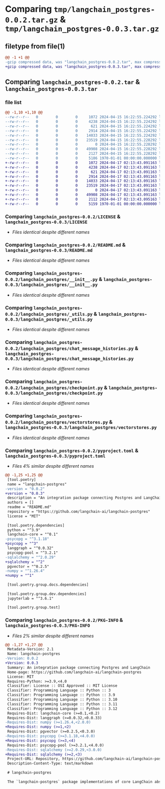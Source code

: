 # Comparing `tmp/langchain_postgres-0.0.2.tar.gz` & `tmp/langchain_postgres-0.0.3.tar.gz`

## filetype from file(1)

```diff
@@ -1 +1 @@
-gzip compressed data, was "langchain_postgres-0.0.2.tar", max compression
+gzip compressed data, was "langchain_postgres-0.0.3.tar", max compression
```

## Comparing `langchain_postgres-0.0.2.tar` & `langchain_postgres-0.0.3.tar`

### file list

```diff
@@ -1,10 +1,10 @@
--rw-r--r--   0        0        0     1072 2024-04-15 16:22:55.224292 langchain_postgres-0.0.2/LICENSE
--rw-r--r--   0        0        0     4238 2024-04-15 16:22:55.224292 langchain_postgres-0.0.2/README.md
--rw-r--r--   0        0        0      621 2024-04-15 16:22:55.224292 langchain_postgres-0.0.2/langchain_postgres/__init__.py
--rw-r--r--   0        0        0     2914 2024-04-15 16:22:55.224292 langchain_postgres-0.0.2/langchain_postgres/_utils.py
--rw-r--r--   0        0        0    14033 2024-04-15 16:22:55.224292 langchain_postgres-0.0.2/langchain_postgres/chat_message_histories.py
--rw-r--r--   0        0        0    23519 2024-04-15 16:22:55.228292 langchain_postgres-0.0.2/langchain_postgres/checkpoint.py
--rw-r--r--   0        0        0        0 2024-04-15 16:22:55.228292 langchain_postgres-0.0.2/langchain_postgres/py.typed
--rw-r--r--   0        0        0    49908 2024-04-15 16:22:55.228292 langchain_postgres-0.0.2/langchain_postgres/vectorstores.py
--rw-r--r--   0        0        0     2127 2024-04-15 16:22:55.228292 langchain_postgres-0.0.2/pyproject.toml
--rw-r--r--   0        0        0     5186 1970-01-01 00:00:00.000000 langchain_postgres-0.0.2/PKG-INFO
+-rw-r--r--   0        0        0     1072 2024-04-17 02:13:43.091163 langchain_postgres-0.0.3/LICENSE
+-rw-r--r--   0        0        0     4238 2024-04-17 02:13:43.091163 langchain_postgres-0.0.3/README.md
+-rw-r--r--   0        0        0      621 2024-04-17 02:13:43.091163 langchain_postgres-0.0.3/langchain_postgres/__init__.py
+-rw-r--r--   0        0        0     2914 2024-04-17 02:13:43.091163 langchain_postgres-0.0.3/langchain_postgres/_utils.py
+-rw-r--r--   0        0        0    14033 2024-04-17 02:13:43.091163 langchain_postgres-0.0.3/langchain_postgres/chat_message_histories.py
+-rw-r--r--   0        0        0    23519 2024-04-17 02:13:43.091163 langchain_postgres-0.0.3/langchain_postgres/checkpoint.py
+-rw-r--r--   0        0        0        0 2024-04-17 02:13:43.091163 langchain_postgres-0.0.3/langchain_postgres/py.typed
+-rw-r--r--   0        0        0    49908 2024-04-17 02:13:43.091163 langchain_postgres-0.0.3/langchain_postgres/vectorstores.py
+-rw-r--r--   0        0        0     2112 2024-04-17 02:13:43.095163 langchain_postgres-0.0.3/pyproject.toml
+-rw-r--r--   0        0        0     5159 1970-01-01 00:00:00.000000 langchain_postgres-0.0.3/PKG-INFO
```

### Comparing `langchain_postgres-0.0.2/LICENSE` & `langchain_postgres-0.0.3/LICENSE`

 * *Files identical despite different names*

### Comparing `langchain_postgres-0.0.2/README.md` & `langchain_postgres-0.0.3/README.md`

 * *Files identical despite different names*

### Comparing `langchain_postgres-0.0.2/langchain_postgres/__init__.py` & `langchain_postgres-0.0.3/langchain_postgres/__init__.py`

 * *Files identical despite different names*

### Comparing `langchain_postgres-0.0.2/langchain_postgres/_utils.py` & `langchain_postgres-0.0.3/langchain_postgres/_utils.py`

 * *Files identical despite different names*

### Comparing `langchain_postgres-0.0.2/langchain_postgres/chat_message_histories.py` & `langchain_postgres-0.0.3/langchain_postgres/chat_message_histories.py`

 * *Files identical despite different names*

### Comparing `langchain_postgres-0.0.2/langchain_postgres/checkpoint.py` & `langchain_postgres-0.0.3/langchain_postgres/checkpoint.py`

 * *Files identical despite different names*

### Comparing `langchain_postgres-0.0.2/langchain_postgres/vectorstores.py` & `langchain_postgres-0.0.3/langchain_postgres/vectorstores.py`

 * *Files identical despite different names*

### Comparing `langchain_postgres-0.0.2/pyproject.toml` & `langchain_postgres-0.0.3/pyproject.toml`

 * *Files 4% similar despite different names*

```diff
@@ -1,25 +1,25 @@
 [tool.poetry]
 name = "langchain-postgres"
-version = "0.0.2"
+version = "0.0.3"
 description = "An integration package connecting Postgres and LangChain"
 authors = []
 readme = "README.md"
 repository = "https://github.com/langchain-ai/langchain-postgres"
 license = "MIT"
 
 [tool.poetry.dependencies]
 python = "^3.9"
 langchain-core = "^0.1"
-psycopg = "^3.1.18"
+psycopg = "^3"
 langgraph = "^0.0.32"
 psycopg-pool = "^3.2.1"
-sqlalchemy = "^2.0.29"
+sqlalchemy = "^2"
 pgvector = "^0.2.5"
-numpy = "^1.26.4"
+numpy = "^1"
 
 [tool.poetry.group.docs.dependencies]
 
 [tool.poetry.group.dev.dependencies]
 jupyterlab = "^3.6.1"
 
 [tool.poetry.group.test]
```

### Comparing `langchain_postgres-0.0.2/PKG-INFO` & `langchain_postgres-0.0.3/PKG-INFO`

 * *Files 2% similar despite different names*

```diff
@@ -1,27 +1,27 @@
 Metadata-Version: 2.1
 Name: langchain-postgres
-Version: 0.0.2
+Version: 0.0.3
 Summary: An integration package connecting Postgres and LangChain
 Home-page: https://github.com/langchain-ai/langchain-postgres
 License: MIT
 Requires-Python: >=3.9,<4.0
 Classifier: License :: OSI Approved :: MIT License
 Classifier: Programming Language :: Python :: 3
 Classifier: Programming Language :: Python :: 3.9
 Classifier: Programming Language :: Python :: 3.10
 Classifier: Programming Language :: Python :: 3.11
 Classifier: Programming Language :: Python :: 3.12
 Requires-Dist: langchain-core (>=0.1,<0.2)
 Requires-Dist: langgraph (>=0.0.32,<0.0.33)
-Requires-Dist: numpy (>=1.26.4,<2.0.0)
+Requires-Dist: numpy (>=1,<2)
 Requires-Dist: pgvector (>=0.2.5,<0.3.0)
-Requires-Dist: psycopg (>=3.1.18,<4.0.0)
+Requires-Dist: psycopg (>=3,<4)
 Requires-Dist: psycopg-pool (>=3.2.1,<4.0.0)
-Requires-Dist: sqlalchemy (>=2.0.29,<3.0.0)
+Requires-Dist: sqlalchemy (>=2,<3)
 Project-URL: Repository, https://github.com/langchain-ai/langchain-postgres
 Description-Content-Type: text/markdown
 
 # langchain-postgres
 
 The `langchain-postgres` package implementations of core LangChain abstractions using `Postgres`.
```


